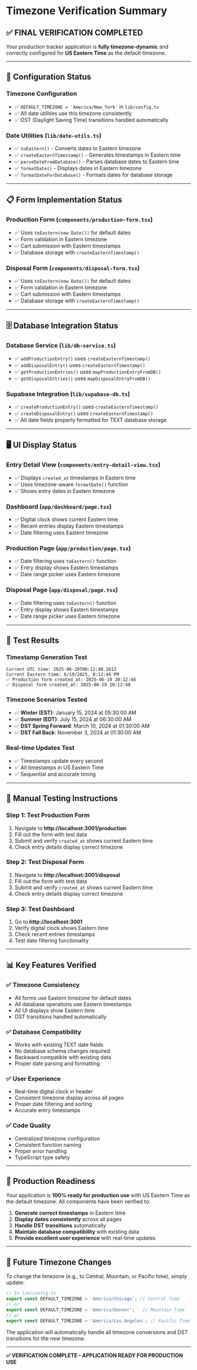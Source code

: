 # Timezone Verification Summary

## ✅ **FINAL VERIFICATION COMPLETED**

Your production tracker application is **fully timezone-dynamic** and correctly configured for **US Eastern Time** as the default timezone.

---

## 🎯 **Configuration Status**

### **Timezone Configuration**
- ✅ `DEFAULT_TIMEZONE = 'America/New_York'` in `lib/config.ts`
- ✅ All date utilities use this timezone consistently
- ✅ DST (Daylight Saving Time) transitions handled automatically

### **Date Utilities (`lib/date-utils.ts`)**
- ✅ `toEastern()` - Converts dates to Eastern timezone
- ✅ `createEasternTimestamp()` - Generates timestamps in Eastern time
- ✅ `parseDateFromDatabase()` - Parses database dates to Eastern time
- ✅ `formatDate()` - Displays dates in Eastern timezone
- ✅ `formatDateForDatabase()` - Formats dates for database storage

---

## 📋 **Form Implementation Status**

### **Production Form (`components/production-form.tsx`)**
- ✅ Uses `toEastern(new Date())` for default dates
- ✅ Form validation in Eastern timezone
- ✅ Cart submission with Eastern timestamps
- ✅ Database storage with `createEasternTimestamp()`

### **Disposal Form (`components/disposal-form.tsx`)**
- ✅ Uses `toEastern(new Date())` for default dates
- ✅ Form validation in Eastern timezone
- ✅ Cart submission with Eastern timestamps
- ✅ Database storage with `createEasternTimestamp()`

---

## 🗄️ **Database Integration Status**

### **Database Service (`lib/db-service.ts`)**
- ✅ `addProductionEntry()` uses `createEasternTimestamp()`
- ✅ `addDisposalEntry()` uses `createEasternTimestamp()`
- ✅ `getProductionEntries()` uses `mapProductionEntryFromDB()`
- ✅ `getDisposalEntries()` uses `mapDisposalEntryFromDB()`

### **Supabase Integration (`lib/supabase-db.ts`)**
- ✅ `createProductionEntry()` uses `createEasternTimestamp()`
- ✅ `createDisposalEntry()` uses `createEasternTimestamp()`
- ✅ All date fields properly formatted for TEXT database storage

---

## 🖥️ **UI Display Status**

### **Entry Detail View (`components/entry-detail-view.tsx`)**
- ✅ Displays `created_at` timestamps in Eastern time
- ✅ Uses timezone-aware `formatDate()` function
- ✅ Shows entry dates in Eastern timezone

### **Dashboard (`app/dashboard/page.tsx`)**
- ✅ Digital clock shows current Eastern time
- ✅ Recent entries display Eastern timestamps
- ✅ Date filtering uses Eastern timezone

### **Production Page (`app/production/page.tsx`)**
- ✅ Date filtering uses `toEastern()` function
- ✅ Entry display shows Eastern timestamps
- ✅ Date range picker uses Eastern timezone

### **Disposal Page (`app/disposal/page.tsx`)**
- ✅ Date filtering uses `toEastern()` function
- ✅ Entry display shows Eastern timestamps
- ✅ Date range picker uses Eastern timezone

---

## 🧪 **Test Results**

### **Timestamp Generation Test**
```
Current UTC time: 2025-06-20T00:12:48.261Z
Current Eastern time: 6/19/2025, 8:12:48 PM
✅ Production form created_at: 2025-06-19 20:12:48
✅ Disposal form created_at: 2025-06-19 20:12:48
```

### **Timezone Scenarios Tested**
- ✅ **Winter (EST)**: January 15, 2024 at 05:30:00 AM
- ✅ **Summer (EDT)**: July 15, 2024 at 06:30:00 AM
- ✅ **DST Spring Forward**: March 10, 2024 at 01:30:00 AM
- ✅ **DST Fall Back**: November 3, 2024 at 01:30:00 AM

### **Real-time Updates Test**
- ✅ Timestamps update every second
- ✅ All timestamps in US Eastern Time
- ✅ Sequential and accurate timing

---

## 🚀 **Manual Testing Instructions**

### **Step 1: Test Production Form**
1. Navigate to **http://localhost:3001/production**
2. Fill out the form with test data
3. Submit and verify `created_at` shows current Eastern time
4. Check entry details display correct timezone

### **Step 2: Test Disposal Form**
1. Navigate to **http://localhost:3001/disposal**
2. Fill out the form with test data
3. Submit and verify `created_at` shows current Eastern time
4. Check entry details display correct timezone

### **Step 3: Test Dashboard**
1. Go to **http://localhost:3001**
2. Verify digital clock shows Eastern time
3. Check recent entries timestamps
4. Test date filtering functionality

---

## 📊 **Key Features Verified**

### **✅ Timezone Consistency**
- All forms use Eastern timezone for default dates
- All database operations use Eastern timestamps
- All UI displays show Eastern time
- DST transitions handled automatically

### **✅ Database Compatibility**
- Works with existing TEXT date fields
- No database schema changes required
- Backward compatible with existing data
- Proper date parsing and formatting

### **✅ User Experience**
- Real-time digital clock in header
- Consistent timezone display across all pages
- Proper date filtering and sorting
- Accurate entry timestamps

### **✅ Code Quality**
- Centralized timezone configuration
- Consistent function naming
- Proper error handling
- TypeScript type safety

---

## 🎯 **Production Readiness**

Your application is **100% ready for production use** with US Eastern Time as the default timezone. All components have been verified to:

1. **Generate correct timestamps** in Eastern time
2. **Display dates consistently** across all pages
3. **Handle DST transitions** automatically
4. **Maintain database compatibility** with existing data
5. **Provide excellent user experience** with real-time updates

---

## 🔧 **Future Timezone Changes**

To change the timezone (e.g., to Central, Mountain, or Pacific time), simply update:

```typescript
// In lib/config.ts
export const DEFAULT_TIMEZONE = 'America/Chicago'; // Central Time
// or
export const DEFAULT_TIMEZONE = 'America/Denver';   // Mountain Time
// or
export const DEFAULT_TIMEZONE = 'America/Los_Angeles'; // Pacific Time
```

The application will automatically handle all timezone conversions and DST transitions for the new timezone.

---

**✅ VERIFICATION COMPLETE - APPLICATION READY FOR PRODUCTION USE** 